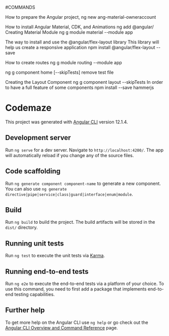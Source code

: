 
#COMMANDS


How to prepare the Angular project,
	ng new ang-material-owneraccount
	

How to install Angular Material, CDK, and Animations
	ng add @angular/ 
	Creating Material Module
		ng g module material --module app

The way to install and use the @angular/flex-layout library
	This library will help us create a responsive application
		npm install @angular/flex-layout --save
	
How to create routes
 ng g module routing --module app

ng g component home [--skipTests] remove test file

Creating the Layout Component
ng g component layout --skipTests
In order to have a full feature of some components
	npm install --save hammerjs

# Codemaze

This project was generated with [Angular CLI](https://github.com/angular/angular-cli) version 12.1.4.

## Development server

Run `ng serve` for a dev server. Navigate to `http://localhost:4200/`. The app will automatically reload if you change any of the source files.

## Code scaffolding

Run `ng generate component component-name` to generate a new component. You can also use `ng generate directive|pipe|service|class|guard|interface|enum|module`.

## Build

Run `ng build` to build the project. The build artifacts will be stored in the `dist/` directory.

## Running unit tests

Run `ng test` to execute the unit tests via [Karma](https://karma-runner.github.io).

## Running end-to-end tests

Run `ng e2e` to execute the end-to-end tests via a platform of your choice. To use this command, you need to first add a package that implements end-to-end testing capabilities.

## Further help

To get more help on the Angular CLI use `ng help` or go check out the [Angular CLI Overview and Command Reference](https://angular.io/cli) page.
